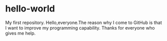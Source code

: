 # hello-world
My first repository.
Hello,everyone.The reason why I come to GitHub is that I want to improve my programming capability.
Thanks for everyone who gives me help.
